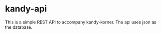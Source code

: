 # kandy-api

This is a simple REST API to accompany kandy-korner.  The api uses json as the database.